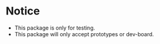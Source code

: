 # Notice

- This package is only for testing.
- This package will only accept prototypes or dev-board.


